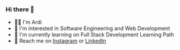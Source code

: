 ### Hi there 👋
- ✌🏻 I'm Ardi
- 🤍 I'm interested in Software Engineering and Web Development
- 🌱 I'm currently learning on Full Stack Development Learning Path
- 👀 Reach me on 
<a href="https://www.instagram.com/arrdix/" target="_blank">Instagram</a> or
<a href="https://www.linkedin.com/in/yudistiraardi/" target="_blank">LinkedIn</a>

<!--
**arrdix/arrdix** is a ✨ _special_ ✨ repository because its `README.md` (this file) appears on your GitHub profile.

Here are some ideas to get you started:

- 🔭 I’m currently working on ...
- 🌱 I’m currently learning ...
- 👯 I’m looking to collaborate on ...
- 🤔 I’m looking for help with ...
- 💬 Ask me about ...
- 📫 How to reach me: ...
- 😄 Pronouns: ...
- ⚡ Fun fact: ...
-->
